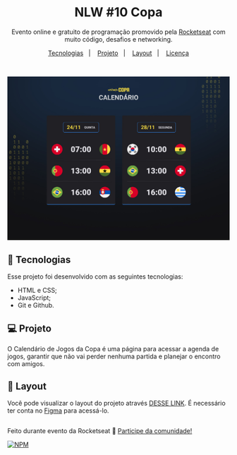 <h1 align="center"> NLW #10 Copa </h1>

<p align="center">
Evento online e gratuito de programação promovido pela <a href="https://www.rocketseat.com.br/">Rocketseat</a> com muito código, desafios e networking.
</p>

<p align="center">
  <a href="#-tecnologias">Tecnologias</a>&nbsp;&nbsp;&nbsp;|&nbsp;&nbsp;&nbsp;
  <a href="#-projeto">Projeto</a>&nbsp;&nbsp;&nbsp;|&nbsp;&nbsp;&nbsp;
  <a href="#-layout">Layout</a>&nbsp;&nbsp;&nbsp;|&nbsp;&nbsp;&nbsp;
  <a href="NPM">Licença</a>
</p>

<br>

<p align="center">
  <img alt="Calendário da Copa" src="https://github.com/alexandresantosal91/nlw-10-copa-main/blob/main/assets/layout-capa-2022.jpg">
</p>

## 🚀 Tecnologias

Esse projeto foi desenvolvido com as seguintes tecnologias:

- HTML e CSS;
- JavaScript;
- Git e Github.

## 💻 Projeto

O Calendário de Jogos da Copa é uma página para acessar a agenda de jogos, garantir que não vai perder nenhuma partida e planejar o encontro com amigos.

## 🔖 Layout

Você pode visualizar o layout do projeto através [DESSE LINK](https://www.figma.com/community/file/1169028052212317700). É necessário ter conta no [Figma](https://figma.com) para acessá-lo.

## 
Feito durante evento da Rocketseat :wave: [Participe da comunidade!](https://discord.gg/rocketseat)

[![NPM](https://img.shields.io/npm/l/react)](https://github.com/AlexandreSantosAL91/portfolio/blob/main/LICENSE)
